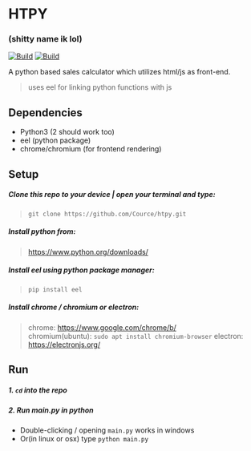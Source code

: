 # HTPY
### (shitty name ik lol)

[![Build](https://img.shields.io/badge/Supported_OS-all-green.svg)]()
[![Build](https://img.shields.io/badge/Build-Beta-green.svg)]()

A python based sales calculator which utilizes html/js as front-end.
> uses eel for linking python functions with js

## Dependencies

- Python3 (2 should work too)
- eel (python package)
- chrome/chromium (for frontend rendering)

## Setup

##### Clone this repo to your device | open your terminal and type:
  >  ```git clone https://github.com/Cource/htpy.git```

##### Install python from:
  > https://www.python.org/downloads/

##### Install eel using python package manager:
  > ```pip install eel```  

##### Install chrome / chromium or electron:
  > chrome: https://www.google.com/chrome/b/  
  > chromium(ubuntu): ```sudo apt install chromium-browser```
  > electron: https://electronjs.org/

## Run
##### 1. ```cd``` into the repo
##### 2. Run main.py in python
   - Double-clicking / opening ```main.py``` works in windows  
   - Or(in linux or osx) type ```python main.py```
